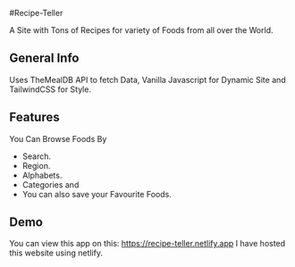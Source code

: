 #Recipe-Teller

A Site with Tons of Recipes for variety of Foods from all over the World.


## General Info

Uses TheMealDB API to fetch Data, Vanilla Javascript for Dynamic Site and TailwindCSS for Style.

## Features

You Can Browse Foods By
* Search.
* Region.
* Alphabets.
* Categories and 
* You can also save your Favourite Foods.

## Demo
You can view this app on this: https://recipe-teller.netlify.app
I have hosted this website using netlify.
